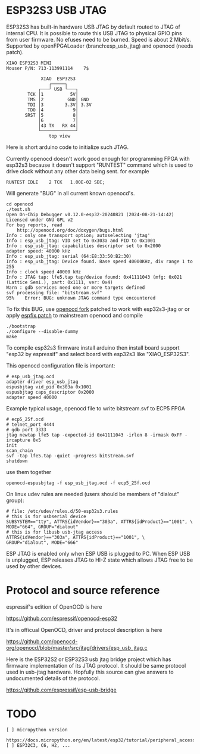 # ESP32S3 USB JTAG

ESP32S3 has built-in hardware USB JTAG by default
routed to JTAG of internal CPU. It is possible to
route this USB JTAG to physical GPIO pins
from user firmware. No efuses need to be burned.
Speed is about 2 Mbit/s. Supported by openFPGALoader
(branch:esp_usb_jtag) and openocd (needs patch).

    XIAO ESP32S3 MINI
    Mouser P/N: 713-113991114    7$

                 XIAO  ESP32S3
                    ┌─────┐
                ┌───┘ USB └───┐
            TCK │1          5V│
            TMS │2         GND│ GND
            TDI │3        3.3V│ 3.3V
            TDO │4           9│
           SRST │5           8│
                │6           7│
                │43 TX   RX 44│
                └─────────────┘
                    top view  


Here is short arduino code to initialize such JTAG.

Currently openocd doesn't work good enough for programming
FPGA with esp32s3 because it doesn't support "RUNTEST" command
which is used to drive clock without any other data being sent.
for example

    RUNTEST IDLE    2 TCK   1.00E-02 SEC; 

Will generate "BUG" in all current known openocd's.

    cd openocd
    ./test.sh
    Open On-Chip Debugger v0.12.0-esp32-20240821 (2024-08-21-14:42)
    Licensed under GNU GPL v2
    For bug reports, read
    	http://openocd.org/doc/doxygen/bugs.html
    Info : only one transport option; autoselecting 'jtag'
    Info : esp_usb_jtag: VID set to 0x303a and PID to 0x1001
    Info : esp_usb_jtag: capabilities descriptor set to 0x2000
    adapter speed: 40000 kHz
    Info : esp_usb_jtag: serial (64:E8:33:50:B2:30)
    Info : esp_usb_jtag: Device found. Base speed 40000KHz, div range 1 to 255
    Info : clock speed 40000 kHz
    Info : JTAG tap: lfe5.tap tap/device found: 0x41111043 (mfg: 0x021 (Lattice Semi.), part: 0x1111, ver: 0x4)
    Warn : gdb services need one or more targets defined
    svf processing file: "bitstream.svf"
    95%    Error: BUG: unknown JTAG command type encountered

To fix this BUG, use [openocd fork](https://github.com/emard/openocd)
patched to work with esp32s3-jtag or or apply
[espfix.patch](openocd/espfix.patch) to mainstream openocd
and compile

    ./bootstrap
    ./configure --disable-dummy
    make

To compile esp32s3 firmware install arduino
then install board support "esp32 by espressif"
and select board with esp32s3 like "XIAO_ESP32S3".

This openocd configuration file is important:

    # esp_usb_jtag.ocd
    adapter driver esp_usb_jtag
    espusbjtag vid_pid 0x303a 0x1001
    espusbjtag caps_descriptor 0x2000
    adapter speed 40000

Example typical usage, openocd file to write bitstream.svf to ECP5 FPGA

    # ecp5_25f.ocd
    # telnet_port 4444
    # gdb port 3333
    jtag newtap lfe5 tap -expected-id 0x41111043 -irlen 8 -irmask 0xFF -ircapture 0x5
    init
    scan_chain
    svf -tap lfe5.tap -quiet -progress bitstream.svf
    shutdown

use them together

    openocd-espusbjtag -f esp_usb_jtag.ocd -f ecp5_25f.ocd

On linux udev rules are needed (users should be members of "dialout" group):

    # file: /etc/udev/rules.d/50-esp32s3.rules
    # this is for usbserial device
    SUBSYSTEM=="tty", ATTRS{idVendor}=="303a", ATTRS{idProduct}=="1001", \
    MODE="664", GROUP="dialout"
    # this is for libusb usb-jtag access
    ATTRS{idVendor}=="303a", ATTRS{idProduct}=="1001", \
    GROUP="dialout", MODE="666"

ESP JTAG is enabled only when ESP USB is plugged to PC.
When ESP USB is unplugged, ESP releases JTAG to HI-Z state
which allows JTAG free to be used by other devices.

# Protocol and source reference

espressif's edition of OpenOCD is here

https://github.com/espressif/openocd-esp32

It's in officual OpenOCD, driver and protocol description is here

https://github.com/openocd-org/openocd/blob/master/src/jtag/drivers/esp_usb_jtag.c

Here is the ESP32S2 or ESP32S3 usb jtag bridge project
which has firmware implementation of its JTAG protocol.
It should be same protocol used in usb-jtag hardware.
Hopfully this source can give answers to undocumented
details of the protocol.

https://github.com/espressif/esp-usb-bridge

# TODO

    [ ] micropython version
        https://docs.micropython.org/en/latest/esp32/tutorial/peripheral_access.html
    [ ] ESP32C3, C6, H2, ...
